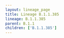 ```yaml
---
layout: lineage_page
title: Lineage B.1.1.385
lineage: B.1.1.385
parent: B.1.1
children: ['B.1.1.385']
---
```

